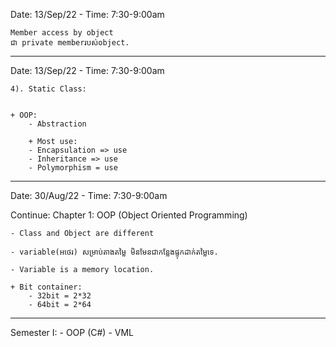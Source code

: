 Date: 13/Sep/22 - Time: 7:30-9:00am 

    Member access by object
    ជា private memberរបស់object.

--------------------------------------------
Date: 13/Sep/22 - Time: 7:30-9:00am 

    4). Static Class:

    
    + OOP:
        - Abstraction 
        
        + Most use:
        - Encapsulation => use
        - Inheritance => use
        - Polymorphism = use

--------------------------------------------

Date: 30/Aug/22 - Time: 7:30-9:00am 

Continue:
Chapter 1: OOP (Object Oriented Programming)

    - Class and Object are different

    - variable(អថេរ) សម្រាប់តាងតម្លៃ មិនមែនជាកន្លែងផ្ទុកដាក់តម្លៃទេ.

    - Variable is a memory location.

    + Bit container:
        - 32bit = 2*32
        - 64bit = 2*64

--------------------------------------------

Semester I: 
    - OOP (C#)
    - VML 